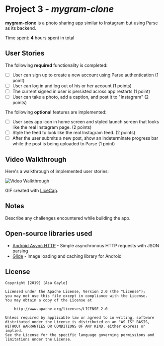 # Project 3 - *mygram-clone*

**mygram-clone** is a photo sharing app similar to Instagram but using Parse as its backend.

Time spent: **4** hours spent in total

## User Stories

The following **required** functionality is completed:

- [ ] User can sign up to create a new account using Parse authentication (1 point)
- [ ] User can log in and log out of his or her account (1 points)
- [ ] The current signed in user is persisted across app restarts (1 point)
- [ ] User can take a photo, add a caption, and post it to "Instagram" (2 points)

The following **optional** features are implemented:

- [ ] User sees app icon in home screen and styled launch screen that looks like the real Instagram page. (2 points)
- [ ] Style the feed to look like the real Instagram feed. (2 points)
- [ ] After the user submits a new post, show an indeterminate progress bar while the post is being uploaded to Parse (1 point)

## Video Walkthrough

Here's a walkthrough of implemented user stories:

<img src='MyGram.gif' title='Video Walkthrough' width='' alt='Video Walkthrough' />

GIF created with [LiceCap](http://www.cockos.com/licecap/).

## Notes

Describe any challenges encountered while building the app.

## Open-source libraries used

- [Android Async HTTP](https://github.com/codepath/CPAsyncHttpClient) - Simple asynchronous HTTP requests with JSON parsing
- [Glide](https://github.com/bumptech/glide) - Image loading and caching library for Android

## License

    Copyright [2019] [Asa Gayle]

    Licensed under the Apache License, Version 2.0 (the "License");
    you may not use this file except in compliance with the License.
    You may obtain a copy of the License at

        http://www.apache.org/licenses/LICENSE-2.0

    Unless required by applicable law or agreed to in writing, software
    distributed under the License is distributed on an "AS IS" BASIS,
    WITHOUT WARRANTIES OR CONDITIONS OF ANY KIND, either express or implied.
    See the License for the specific language governing permissions and
    limitations under the License.